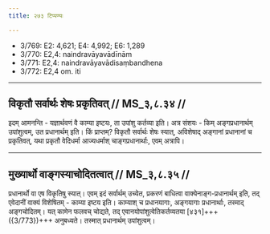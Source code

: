 ```yaml
---
title: २७३ टिप्पण्यः

---
```

- 3/769: E2: 4,621; E4: 4,992; E6: 1,289
- 3/770: E2,4: naindravāyavādīnām
- 3/771: E2,4: naindravāyavādisaṃbandhena
- 3/772: E2,4 om. iti

____________________________________________


## विकृतौ सर्वार्थः शेषः प्रकृतिवत् // MS_३,८.३४ //

इदम् आमनन्ति - यज्ञार्थवणं वै काम्या इष्टयः, ता उपांशु कर्तव्या इति। अत्र संशयः - किम् अङ्गप्रधानार्थम् उपांशुत्वम्, उत प्रधानार्थम् इति। किं प्राप्तम्? विकृतौ सर्वार्थः शेषः स्यात्, अविशेषाद् अङ्गानां प्रधानानां च प्रकृतिवत्, यथा प्रकृतौ वेदिधर्मा आज्यधर्माश् चाङ्गप्रधानार्थाः, एवम् अत्रापि।


____________________________________________


## मुख्यार्थो वाङ्गस्याचोदितत्वात् // MS_३,८.३५ //

प्रधानार्थो वा एष विकृतिषु स्यात्। एवम् इदं सर्वार्थम् उच्येत, प्रकरणं बाधित्वा वाक्येनाङ्ग-प्रधानार्थम् इति, तद् एवेदानीं वाक्यं विशेषितम् - काम्या इष्टय इति। काम्याश् च प्रधानयागाः, अङ्गयागाः प्रधानार्थाः, तस्माद् अङ्गचोदितम्। यत् कामेन फलवच् चोद्यते, तद् एवानयोपांशुत्वेतिकर्तव्यतया [४३१]+++({3/773})+++ अनुबध्यते। तस्मात् प्रधानार्थम् उपांशुत्वम्।
